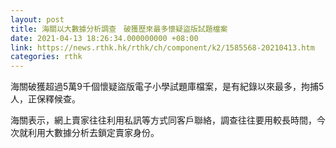 ```yaml
---
layout: post
title: 海關以大數據分析調查　破獲歷來最多懷疑盜版試題檔案
date: 2021-04-13 18:26:34.000000000 +08:00
link: https://news.rthk.hk/rthk/ch/component/k2/1585568-20210413.htm
categories: rthk
---
```


海關破獲超過5萬9千個懷疑盜版電子小學試題庫檔案，是有紀錄以來最多，拘捕5人，正保釋候查。

海關表示，網上賣家往往利用私訊等方式同客戶聯絡，調查往往要用較長時間，今次就利用大數據分析去鎖定賣家身份。
